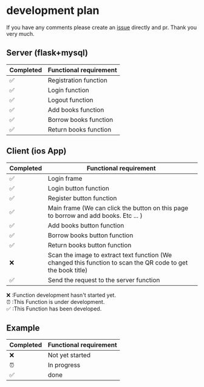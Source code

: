 # development plan

If you have any comments please create an [issue](https://github.com/MGMCN/Team-Gao-Yuan-Uriuriboo-KazukiSenda/issues) directly and pr. 
Thank you very much.

## Server (flask+mysql)

| Completed | Functional requirement |
| -- | -- |
| ✅ | Registration function |
| ✅ | Login function |
| ✅ | Logout function |
| ✅ | Add books function |
| ✅ | Borrow books function |
| ✅ | Return books function |

## Client (ios App)

| Completed | Functional requirement |
| -- | -- |
| ✅ | Login frame |
| ✅ | Login button function |
| ✅ | Register button function |
| ✅ | Main frame (We can click the button on this page to borrow and add books. Etc ... ) |
| ✅ | Add books button function |
| ✅ | Borrow books button function |
| ✅ | Return books button function |
| ❌ | Scan the image to extract text function (We changed this function to scan the QR code to get the book title)|
| ✅ | Send the request to the server function |


❌ :Function development hasn't started yet.  
⏰ :This Function is under development.  
✅ :This Function has been developed. 

## Example

| Completed | Functional requirement |
| -- | -- |
| ❌ | Not yet started |
| ⏰ | In progress |
| ✅ | done |
